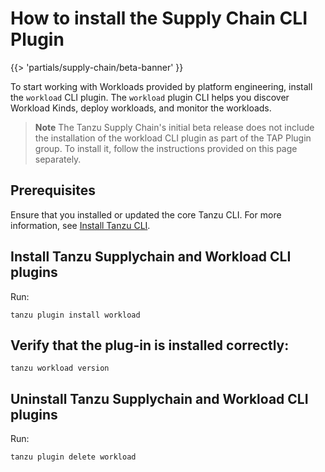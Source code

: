 # How to install the Supply Chain CLI Plugin

{{> 'partials/supply-chain/beta-banner' }} 

To start working with Workloads provided by platform engineering, install the `workload` CLI plugin.
The `workload` plugin CLI helps you discover Workload Kinds, deploy workloads, and monitor the workloads.

>**Note**
>The Tanzu Supply Chain's initial beta release does not include the installation of the workload CLI plugin as part of the TAP Plugin group. To install it, follow the instructions provided on this page separately.

## Prerequisites
Ensure that you installed or updated the core Tanzu CLI. For more information, see [Install Tanzu CLI](../../../install-tanzu-cli.hbs.md#install-cli).

## Install Tanzu Supplychain and Workload CLI plugins

Run:
```
tanzu plugin install workload
```

## Verify that the plug-in is installed correctly:

```
tanzu workload version
```

## Uninstall Tanzu Supplychain and Workload CLI plugins

Run:
```
tanzu plugin delete workload
```


